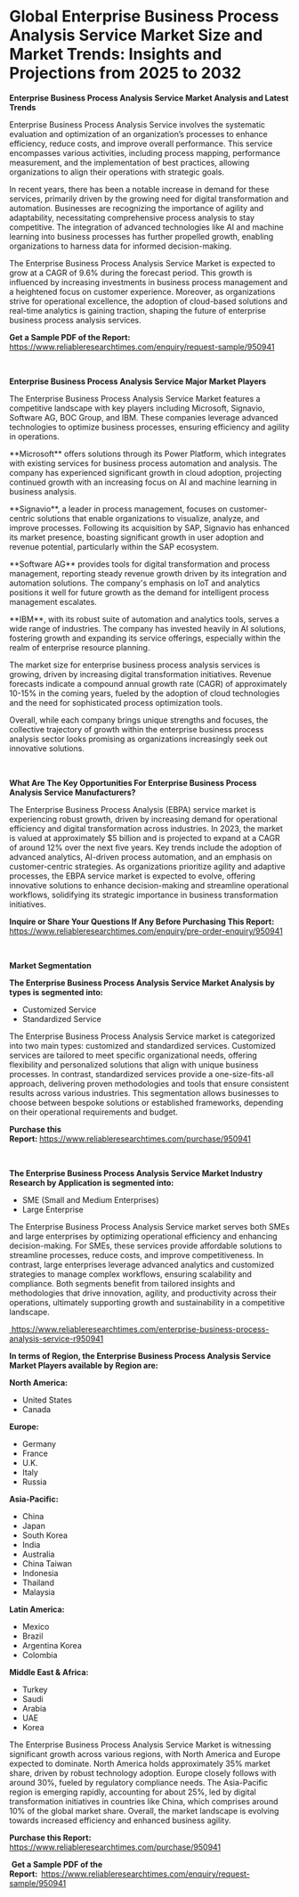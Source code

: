 <p><h1>Global Enterprise Business Process Analysis Service Market Size and Market Trends: Insights and Projections from 2025 to 2032</h1></p><p><strong>Enterprise Business Process Analysis Service Market Analysis and Latest Trends</strong></p>
<p><p>Enterprise Business Process Analysis Service involves the systematic evaluation and optimization of an organization’s processes to enhance efficiency, reduce costs, and improve overall performance. This service encompasses various activities, including process mapping, performance measurement, and the implementation of best practices, allowing organizations to align their operations with strategic goals.</p><p>In recent years, there has been a notable increase in demand for these services, primarily driven by the growing need for digital transformation and automation. Businesses are recognizing the importance of agility and adaptability, necessitating comprehensive process analysis to stay competitive. The integration of advanced technologies like AI and machine learning into business processes has further propelled growth, enabling organizations to harness data for informed decision-making.</p><p>The Enterprise Business Process Analysis Service Market is expected to grow at a CAGR of 9.6% during the forecast period. This growth is influenced by increasing investments in business process management and a heightened focus on customer experience. Moreover, as organizations strive for operational excellence, the adoption of cloud-based solutions and real-time analytics is gaining traction, shaping the future of enterprise business process analysis services.</p></p>
<p><strong>Get a Sample PDF of the Report:&nbsp;</strong> <a href="https://www.reliableresearchtimes.com/enquiry/request-sample/950941?utm_campaign=2716&utm_medium=2&utm_source=Github&utm_content=ia&utm_term=19042025&utm_id=enterprise-business-process-analysis-service">https://www.reliableresearchtimes.com/enquiry/request-sample/950941</a></p>
<p>&nbsp;</p>
<p><strong>Enterprise Business Process Analysis Service Major Market Players</strong></p>
<p><p>The Enterprise Business Process Analysis Service Market features a competitive landscape with key players including Microsoft, Signavio, Software AG, BOC Group, and IBM. These companies leverage advanced technologies to optimize business processes, ensuring efficiency and agility in operations.</p><p>**Microsoft** offers solutions through its Power Platform, which integrates with existing services for business process automation and analysis. The company has experienced significant growth in cloud adoption, projecting continued growth with an increasing focus on AI and machine learning in business analysis.</p><p>**Signavio**, a leader in process management, focuses on customer-centric solutions that enable organizations to visualize, analyze, and improve processes. Following its acquisition by SAP, Signavio has enhanced its market presence, boasting significant growth in user adoption and revenue potential, particularly within the SAP ecosystem.</p><p>**Software AG** provides tools for digital transformation and process management, reporting steady revenue growth driven by its integration and automation solutions. The company's emphasis on IoT and analytics positions it well for future growth as the demand for intelligent process management escalates.</p><p>**IBM**, with its robust suite of automation and analytics tools, serves a wide range of industries. The company has invested heavily in AI solutions, fostering growth and expanding its service offerings, especially within the realm of enterprise resource planning.</p><p>The market size for enterprise business process analysis services is growing, driven by increasing digital transformation initiatives. Revenue forecasts indicate a compound annual growth rate (CAGR) of approximately 10-15% in the coming years, fueled by the adoption of cloud technologies and the need for sophisticated process optimization tools. </p><p>Overall, while each company brings unique strengths and focuses, the collective trajectory of growth within the enterprise business process analysis sector looks promising as organizations increasingly seek out innovative solutions.</p></p>
<p>&nbsp;</p>
<p><strong>What Are The Key Opportunities For Enterprise Business Process Analysis Service Manufacturers?</strong></p>
<p><p>The Enterprise Business Process Analysis (EBPA) service market is experiencing robust growth, driven by increasing demand for operational efficiency and digital transformation across industries. In 2023, the market is valued at approximately $5 billion and is projected to expand at a CAGR of around 12% over the next five years. Key trends include the adoption of advanced analytics, AI-driven process automation, and an emphasis on customer-centric strategies. As organizations prioritize agility and adaptive processes, the EBPA service market is expected to evolve, offering innovative solutions to enhance decision-making and streamline operational workflows, solidifying its strategic importance in business transformation initiatives.</p></p>
<p><strong>Inquire or Share Your Questions If Any Before Purchasing This Report:</strong> <a href="https://www.reliableresearchtimes.com/enquiry/pre-order-enquiry/950941?utm_campaign=2716&utm_medium=2&utm_source=Github&utm_content=ia&utm_term=19042025&utm_id=enterprise-business-process-analysis-service">https://www.reliableresearchtimes.com/enquiry/pre-order-enquiry/950941</a></p>
<p>&nbsp;</p>
<p><strong>Market Segmentation</strong></p>
<p><strong>The Enterprise Business Process Analysis Service Market Analysis by types is segmented into:</strong></p>
<p><ul><li>Customized Service</li><li>Standardized Service</li></ul></p>
<p><p>The Enterprise Business Process Analysis Service market is categorized into two main types: customized and standardized services. Customized services are tailored to meet specific organizational needs, offering flexibility and personalized solutions that align with unique business processes. In contrast, standardized services provide a one-size-fits-all approach, delivering proven methodologies and tools that ensure consistent results across various industries. This segmentation allows businesses to choose between bespoke solutions or established frameworks, depending on their operational requirements and budget.</p></p>
<p><strong>Purchase this Report:&nbsp;</strong><a href="https://www.reliableresearchtimes.com/purchase/950941?utm_campaign=2716&utm_medium=2&utm_source=Github&utm_content=ia&utm_term=19042025&utm_id=enterprise-business-process-analysis-service">https://www.reliableresearchtimes.com/purchase/950941</a></p>
<p>&nbsp;</p>
<p><strong>The Enterprise Business Process Analysis Service Market Industry Research by Application is segmented into:</strong></p>
<p><ul><li>SME (Small and Medium Enterprises)</li><li>Large Enterprise</li></ul></p>
<p><p>The Enterprise Business Process Analysis Service market serves both SMEs and large enterprises by optimizing operational efficiency and enhancing decision-making. For SMEs, these services provide affordable solutions to streamline processes, reduce costs, and improve competitiveness. In contrast, large enterprises leverage advanced analytics and customized strategies to manage complex workflows, ensuring scalability and compliance. Both segments benefit from tailored insights and methodologies that drive innovation, agility, and productivity across their operations, ultimately supporting growth and sustainability in a competitive landscape.</p></p>
<p><a href="https://www.reliableresearchtimes.com/enterprise-business-process-analysis-service-r950941?utm_campaign=2716&utm_medium=2&utm_source=Github&utm_content=ia&utm_term=19042025&utm_id=enterprise-business-process-analysis-service">&nbsp;https://www.reliableresearchtimes.com/enterprise-business-process-analysis-service-r950941</a></p>
<p><strong>In terms of Region, the Enterprise Business Process Analysis Service Market Players available by Region are:</strong></p>
<p>
    <p> <strong> North America: </strong>
        <ul>
            <li>United States</li>
            <li>Canada</li>
        </ul>
        </p> 
    <p> <strong> Europe: </strong>
        <ul>
            <li>Germany</li>
            <li>France</li>
            <li>U.K.</li>
            <li>Italy</li>
            <li>Russia</li>
        </ul>
        </p> 
    <p> <strong> Asia-Pacific: </strong>
        <ul>
            <li>China</li>
            <li>Japan</li>
            <li>South Korea</li>
            <li>India</li>
            <li>Australia</li>
            <li>China Taiwan</li>
            <li>Indonesia</li>
            <li>Thailand</li>
            <li>Malaysia</li>
        </ul>
        </p> 
    <p> <strong> Latin America: </strong>
        <ul>
            <li>Mexico</li>
            <li>Brazil</li>
            <li>Argentina Korea</li>
            <li>Colombia</li>
        </ul>
        </p> 
    <p> <strong> Middle East & Africa: </strong>
        <ul>
            <li>Turkey</li>
            <li>Saudi</li>
            <li>Arabia</li>
            <li>UAE</li>
            <li>Korea</li>
        </ul>
    </p>
    </p>
<p><p>The Enterprise Business Process Analysis Service Market is witnessing significant growth across various regions, with North America and Europe expected to dominate. North America holds approximately 35% market share, driven by robust technology adoption. Europe closely follows with around 30%, fueled by regulatory compliance needs. The Asia-Pacific region is emerging rapidly, accounting for about 25%, led by digital transformation initiatives in countries like China, which comprises around 10% of the global market share. Overall, the market landscape is evolving towards increased efficiency and enhanced business agility.</p></p>
<p><strong>Purchase this Report: </strong><a href="https://www.reliableresearchtimes.com/purchase/950941?utm_campaign=2716&utm_medium=2&utm_source=Github&utm_content=ia&utm_term=19042025&utm_id=enterprise-business-process-analysis-service">https://www.reliableresearchtimes.com/purchase/950941</a></p>
<p>&nbsp;<strong>Get a Sample PDF of the Report:&nbsp;&nbsp;</strong><a href="https://www.reliableresearchtimes.com/enquiry/request-sample/950941?utm_campaign=2716&utm_medium=2&utm_source=Github&utm_content=ia&utm_term=19042025&utm_id=enterprise-business-process-analysis-service">https://www.reliableresearchtimes.com/enquiry/request-sample/950941</a></p>
<p><strong></strong></p>
<p><p></p><p></p><p></p></p>